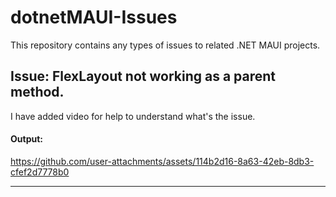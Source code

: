 # dotnetMAUI-Issues
This repository contains any types of issues to related .NET MAUI projects.


## Issue: FlexLayout not working as a parent method.
I have added video for help to understand what's the issue.
#### Output:

https://github.com/user-attachments/assets/114b2d16-8a63-42eb-8db3-cfef2d7778b0


-----------------
